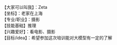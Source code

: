 【大家可以叫我】：Zeta       
【坐标】：老家在上海       
【专业/职业】：摄影       
【技能基础】推理         
【兴趣爱好】：看电影、摄影           
【目标/idea】：希望参加这次培训能对大模型有一定的了解           